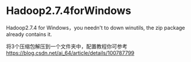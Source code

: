 # Hadoop2.7.4forWindows
Hadoop2.7.4 for Windows，you needn't to down winutils, the zip package already contains it.

将3个压缩包解压到一个文件夹中，配置教程你可参考 https://blog.csdn.net/ai_64/article/details/100787799
